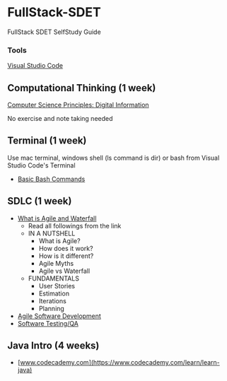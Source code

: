 # FullStack-SDET
FullStack SDET SelfStudy Guide

### Tools
[Visual Studio Code](https://code.visualstudio.com/)


## Computational Thinking (1 week)
[Computer Science Principles: Digital Information](https://www.linkedin.com/learning/computer-science-principles-digital-information/welcome)

No exercise and note taking needed

## Terminal (1 week)
Use mac terminal, windows shell (ls command is dir) or bash from Visual Studio Code's Terminal

- [Basic Bash Commands](https://medium.com/@jasonrigden/a-brief-tutorial-of-the-absolute-basics-of-bash-9a379c49f7a8)

## SDLC (1 week)
- [What is Agile and Waterfall](http://www.agilenutshell.com/what_is_agile) 
    - Read all followings from the link
    - IN A NUTSHELL
        - What is Agile?
        - How does it work?
        - How is it different?
        - Agile Myths
        - Agile vs Waterfall
    - FUNDAMENTALS
        - User Stories
        - Estimation
        - Iterations
        - Planning
- [Agile Software Development](https://www.linkedin.com/learning/agile-software-development/the-agile-approach)
- [Software Testing/QA](https://www.linkedin.com/learning/programming-foundations-software-testing-qa/set-the-standard-with-quality-assurance-qa)

## Java Intro (4 weeks)
- [www.codecademy.com](https://www.codecademy.com/learn/learn-java)